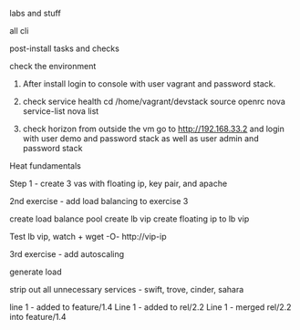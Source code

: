 labs and stuff

all cli

post-install tasks and checks

check the environment

1. After install login to console with user vagrant and password stack.
2. check service health
	cd /home/vagrant/devstack
	source openrc
	nova service-list
	nova list

3. check horizon
	from outside the vm go to http://192.168.33.2 and login with user demo and password stack as well as user admin and password stack

Heat fundamentals

Step 1 - create 3 vas with floating ip, key pair, and apache

2nd exercise - add load balancing to exercise 3

create load balance pool
create lb vip
create floating ip to lb vip

Test lb vip, watch + wget -O- http://vip-ip

3rd exercise - add autoscaling 

generate load

strip out all unnecessary services - swift, trove, cinder, sahara

line 1 - added to feature/1.4
Line 1 - added to rel/2.2
Line 1 - merged rel/2.2 into feature/1.4
